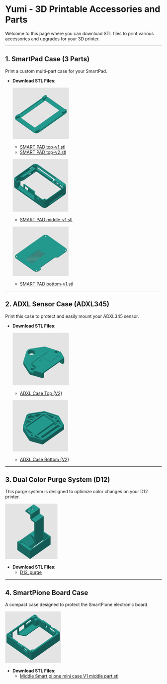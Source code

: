 # **Yumi - 3D Printable Accessories and Parts**

Welcome to this page where you can download STL files to print various accessories and upgrades for your 3D printer.

---

## **1. SmartPad Case (3 Parts)**

Print a custom multi-part case for your SmartPad.

- **Download STL Files**: 

  ![SMART PAD top-v1](../../img/Yumi_stl/Yumi_SmartPad/Smart_Pad_Top-v1.png)
  - [SMART PAD top-v1.stl](<../../stl/yumi_SmartPad/SMART PAD top-v1.stl>)
  - [SMART PAD top-v2.stl](<../../stl/yumi_SmartPad/SMART PAD top-v2.stl>) 

  ![SMART PAD middle-v1](../../img/Yumi_stl/Yumi_SmartPad/Smart_Pad_middle-v1.png)
  - [SMART PAD middle-v1.stl](<../../stl/yumi_SmartPad/SMART PAD middle-v1.stl>)

  ![SMART PAD bottom-v1](../../img/Yumi_stl/Yumi_SmartPad/Smart_Pad_bottom-v1.png)
  - [SMART PAD bottom-v1.stl](<../../stl/yumi_SmartPad/SMART PAD bottom-v1.stl>)

---

## **2. ADXL Sensor Case (ADXL345)**

Print this case to protect and easily mount your ADXL345 sensor.

- **Download STL Files**:  

  ![ADXL Case Top (V2)](../../img/Yumi_stl/Yumi_Adxl/Yumi_Adxl_Case_Top-v2.png)
  - [ADXL Case Top (V2)](<../../stl/yumi_adxl/yumi-adxl case down-V2.stl>)

  ![ADXL Case Bottom (V2)](../../img/Yumi_stl/Yumi_Adxl/Yumi_Adxl_Case_Down-v2.png)
  - [ADXL Case Bottom (V2)](<../../stl/yumi_adxl/yumi-adxl case down-V2.stl>)

---

## **3. Dual Color Purge System (D12)**

This purge system is designed to optimize color changes on your D12 printer.

![D12_purge](../../img/Yumi_stl/D12_Purge/D12_Purge.png)

- **Download STL Files**:  
    - [D12_purge](../../stl/D12_purge/PURGE_D12_v2.stl)

---

## **4. SmartPione Board Case**

A compact case designed to protect the SmartPione electronic board.

![Smart Pi ONE - Case Middle v1](../../img/Yumi_stl/Yumi_SmartCase/Smart_pi_one_mini_case_middle_v1.png)

- **Download STL Files**:  
    - [Middle Smart pi one mini case V1 middle part.stl](<../../stl/yumi_SmartCase/Smart_pi_one/Smart pi one mini case V1 middle part.stl>)

